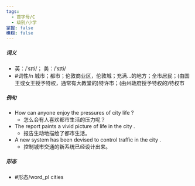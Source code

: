 ```yaml
---
tags:
  - 首字母/C
  - 级别/小学
掌握: false
模糊: false
---
```

##### 词义
- 英：/ˈsɪti/； 美：/ˈsɪti/
- #词性/n  城市；都市；伦敦商业区，伦敦城；充满…的地方；全市居民；(由国王或女王授予特权，通常有大教堂的)特许市；(由州政府授予特权的)特权市
##### 例句
- How can anyone enjoy the pressures of city life ?
	- 怎么会有人喜欢都市生活的压力呢？
- The report paints a vivid picture of life in the city .
	- 报告生动地描绘了都市生活。
- A new system has been devised to control traffic in the city .
	- 控制城市交通的新系统已经设计出来。
##### 形态
- #形态/word_pl cities
